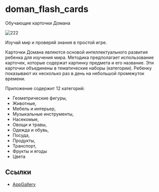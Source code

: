 # doman_flash_cards
Обучающие карточки Домана

![222](https://user-images.githubusercontent.com/99508083/174192804-f7e78918-a1db-469f-ab16-352ccceb5a99.jpg)

Изучай мир и проверяй знания в простой игре.

Карточки Домана являются основой интеллектуального развития ребенка для изучения мира. Методика предполагает использование карточек, которые содержат картинку предмета и его название. Эти карточки объединены в тематические наборы (категории). Ребенку показывают их несколько раз в день на небольшой промежуток времени.

Приложение содержит 12 категорий:
- Геометрические фигуры,
- Животные,
- Мебель и интерьер,
- Музыкальные инструменты,
- Насекомые,
- Овощи и травы,
- Одежда и обувь,
- Посуда,
- Продукты,
- Транспорт,
- Фрукты и ягоды
- Цвета

## Ссылки

- [AppGallery](https://appgallery.huawei.com/app/C106055323)


